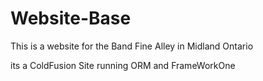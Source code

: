 Website-Base
=====

This is a website for the Band Fine Alley in Midland Ontario

its a ColdFusion Site running ORM and FrameWorkOne